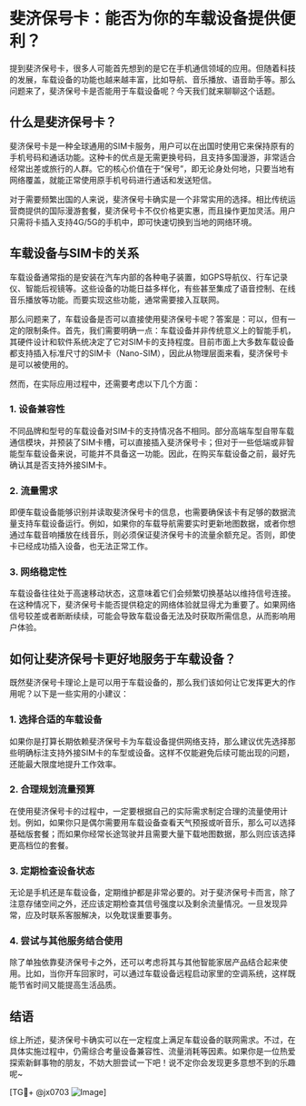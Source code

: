 # 斐济保号卡：能否为你的车载设备提供便利？

提到斐济保号卡，很多人可能首先想到的是它在手机通信领域的应用。但随着科技的发展，车载设备的功能也越来越丰富，比如导航、音乐播放、语音助手等。那么问题来了，斐济保号卡是否能用于车载设备呢？今天我们就来聊聊这个话题。

## 什么是斐济保号卡？

斐济保号卡是一种全球通用的SIM卡服务，用户可以在出国时使用它来保持原有的手机号码和通话功能。这种卡的优点是无需更换号码，且支持多国漫游，非常适合经常出差或旅行的人群。它的核心价值在于“保号”，即无论身处何地，只要当地有网络覆盖，就能正常使用原手机号码进行通话和发送短信。

对于需要频繁出国的人来说，斐济保号卡确实是一个非常实用的选择。相比传统运营商提供的国际漫游套餐，斐济保号卡不仅价格更实惠，而且操作更加灵活。用户只需将卡插入支持4G/5G的手机中，即可快速切换到当地的网络环境。

## 车载设备与SIM卡的关系

车载设备通常指的是安装在汽车内部的各种电子装置，如GPS导航仪、行车记录仪、智能后视镜等。这些设备的功能日益多样化，有些甚至集成了语音控制、在线音乐播放等功能。而要实现这些功能，通常需要接入互联网。

那么问题来了，车载设备是否可以直接使用斐济保号卡呢？答案是：可以，但有一定的限制条件。首先，我们需要明确一点：车载设备并非传统意义上的智能手机，其硬件设计和软件系统决定了它对SIM卡的支持程度。目前市面上大多数车载设备都支持插入标准尺寸的SIM卡（Nano-SIM），因此从物理层面来看，斐济保号卡是可以被使用的。

然而，在实际应用过程中，还需要考虑以下几个方面：

### 1. **设备兼容性**
   不同品牌和型号的车载设备对SIM卡的支持情况各不相同。部分高端车型自带车载通信模块，并预装了SIM卡槽，可以直接插入斐济保号卡；但对于一些低端或非智能型车载设备来说，可能并不具备这一功能。因此，在购买车载设备之前，最好先确认其是否支持外接SIM卡。

### 2. **流量需求**
   即便车载设备能够识别并读取斐济保号卡的信息，也需要确保该卡有足够的数据流量支持车载设备运行。例如，如果你的车载导航需要实时更新地图数据，或者你想通过车载音响播放在线音乐，则必须保证斐济保号卡的流量余额充足。否则，即使卡已经成功插入设备，也无法正常工作。

### 3. **网络稳定性**
   车载设备往往处于高速移动状态，这意味着它们会频繁切换基站以维持信号连接。在这种情况下，斐济保号卡能否提供稳定的网络体验就显得尤为重要了。如果网络信号较差或者断断续续，可能会导致车载设备无法及时获取所需信息，从而影响用户体验。

## 如何让斐济保号卡更好地服务于车载设备？

既然斐济保号卡理论上是可以用于车载设备的，那么我们该如何让它发挥更大的作用呢？以下是一些实用的小建议：

### 1. **选择合适的车载设备**
   如果你是打算长期依赖斐济保号卡为车载设备提供网络支持，那么建议优先选择那些明确标注支持外接SIM卡的车型或设备。这样不仅能避免后续可能出现的问题，还能最大限度地提升工作效率。

### 2. **合理规划流量预算**
   在使用斐济保号卡的过程中，一定要根据自己的实际需求制定合理的流量使用计划。例如，如果你只是偶尔需要用车载设备查看天气预报或听音乐，那么可以选择基础版套餐；而如果你经常长途驾驶并且需要大量下载地图数据，那么则应该选择更高档位的套餐。

### 3. **定期检查设备状态**
   无论是手机还是车载设备，定期维护都是非常必要的。对于斐济保号卡而言，除了注意存储空间之外，还应该定期检查其信号强度以及剩余流量情况。一旦发现异常，应及时联系客服解决，以免耽误重要事务。

### 4. **尝试与其他服务结合使用**
   除了单独依靠斐济保号卡之外，还可以考虑将其与其他智能家居产品结合起来使用。比如，当你开车回家时，可以通过车载设备远程启动家里的空调系统，这样既能节省时间又能提高生活品质。

## 结语

综上所述，斐济保号卡确实可以在一定程度上满足车载设备的联网需求。不过，在具体实施过程中，仍需综合考量设备兼容性、流量消耗等因素。如果你是一位热爱探索新鲜事物的朋友，不妨大胆尝试一下吧！说不定你会发现更多意想不到的乐趣呢~

[TG💪+ @jx0703 ![Image](https://github.com/user-attachments/assets/dbca1d08-cadb-493c-b0ec-ad6f7a83f270)]